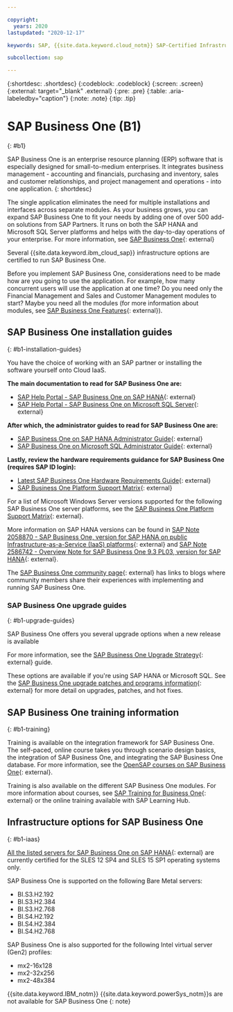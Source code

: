 ```yaml
---

copyright:
  years: 2020
lastupdated: "2020-12-17"

keywords: SAP, {{site.data.keyword.cloud_notm}} SAP-Certified Infrastructure, {{site.data.keyword.ibm_cloud_sap}}, SAP Workloads

subcollection: sap

---
```


{:shortdesc: .shortdesc}
{:codeblock: .codeblock}
{:screen: .screen}
{:external: target="_blank" .external}
{:pre: .pre}
{:table: .aria-labeledby="caption"}
{:note: .note}
{:tip: .tip}

# SAP Business One (B1)
{: #b1}

SAP Business One is an enterprise resource planning (ERP) software that is especially designed for small-to-medium enterprises. It integrates business management - accounting and financials, purchasing and inventory, sales and customer relationships, and project management and operations - into one application.
{: shortdesc}

The single application eliminates the need for multiple installations and interfaces across separate modules. As your business grows, you can expand SAP Business One to fit your needs by adding one of over 500 add-on solutions from SAP Partners. It runs on both the SAP HANA and Microsoft SQL Server platforms and helps with the day-to-day operations of your enterprise. For more information, see [SAP Business One](https://www.sap.com/products/business-one.html){: external}

Several {{site.data.keyword.ibm_cloud_sap}} infrastructure options are certified to run SAP Business One.

Before you implement SAP Business One, considerations need to be made how are you going to use the application. For example, how many concurrent users will use the application at one time? Do you need only the Financial Management and Sales and Customer Management modules to start? Maybe you need all the modules (for more information about modules, see [SAP Business One Features](https://www.sap.com/products/business-one/features.html){: external}).


## SAP Business One installation guides
{: #b1-installation-guides}

You have the choice of working with an SAP partner or installing the software yourself onto Cloud IaaS.

**The main documentation to read for SAP Business One are:**
- [SAP Help Portal - SAP Business One on SAP HANA](https://help.sap.com/viewer/product/SAP_BUSINESS_ONE_VERSION_FOR_SAP_HANA/latest/en-US){: external}
- [SAP Help Portal - SAP Business One on Microsoft SQL Server](https://help.sap.com/viewer/product/SAP_BUSINESS_ONE/latest/en-US){: external}

**After which, the administrator guides to read for SAP Business One are:**
- [SAP Business One on SAP HANA Administrator Guide](https://help.sap.com/doc/4e7c047f2c9e4cbe97800ffaf7b68f8e/10.0/en-US/B1_for_SAP_HANA_Admin_Guide.pdf){: external}
- [SAP Business One on Microsoft SQL Administrator Guide](https://help.sap.com/doc/601fbd9113be4240b81d74626439cfa9/10.0/en-US/AdministratorGuide_SQL.pdf){: external}

**Lastly, review the hardware requirements guidance for SAP Business One (requires SAP ID login):**
- [Latest SAP Business One Hardware Requirements Guide](https://help.sap.com/doc/bfa9770d12284cce8509956dcd4c5fcb/latest/en-US/B1_Hardware_Requirements_Guide.pdf){: external}
- [SAP Business One Platform Support Matrix](https://support.sap.com/en/offerings-programs/support-small-medium-enterprises/business-one.html){: external}

For a list of Microsoft Windows Server versions supported for the following SAP Business One server platforms, see the [SAP Business One Platform Support Matrix](https://help.sap.com/doc/011000358700000032462013e/9.3/en-US/B1_Platform_Support_Matrix.pdf){: external}.

More information on SAP HANA versions can be found in [SAP Note 2058870 - SAP Business One, version for SAP HANA on public Infrastructure-as-a-Service (IaaS) platforms](https://launchpad.support.sap.com/#/notes/2058870){: external} and [SAP Note 2586742 - Overview Note for SAP Business One 9.3 PL03, version for SAP HANA](https://launchpad.support.sap.com/#/notes/2586742){: external}.

The [SAP Business One community page](https://community.sap.com/topics/business-one){: external} has links to blogs where community members share their experiences with implementing and running SAP Business One.


### SAP Business One upgrade guides
{: #b1-upgrade-guides}

SAP Business One offers you several upgrade options when a new release is available

For more information, see the [SAP Business One Upgrade Strategy](https://help.sap.com/doc/011000358700001396142012e/9.3/en-US/B1_Upgrade_Strategy.pdf){: external} guide.

These options are available if you're using SAP HANA or Microsoft SQL. See the [SAP Business One upgrade patches and programs information](https://support.sap.com/en/offerings-programs/support-small-medium-enterprises/business-one/upgrades-patches.html){: external} for more detail on upgrades, patches, and hot fixes.


## SAP Business One training information
{: #b1-training}

Training is available on the integration framework for SAP Business One. The self-paced, online course takes you through scenario design basics, the integration of SAP Business One, and integrating the SAP Business One database. For more information, see the [OpenSAP courses on SAP Business One](https://open.sap.com/courses/ifb1){: external}.

Training is also available on the different SAP Business One modules. For more information about courses, see [SAP Training for Business One](https://training.sap.com/businessone){: external} or the online training available with SAP Learning Hub.


## Infrastructure options for SAP Business One
{: #b1-iaas}

[All the listed servers for SAP Business One on SAP HANA](https://www.sap.com/dmc/exp/2014-09-02-hana-hardware/enEN/#/solutions?filters=iaas;ve:28;v:120){: external} are currently certified for the SLES 12 SP4 and SLES 15 SP1 operating systems only.

SAP Business One is supported on the following Bare Metal servers:
- BI.S3.H2.192
- BI.S3.H2.384
- BI.S3.H2.768
- BI.S4.H2.192
- BI.S4.H2.384
- BI.S4.H2.768

SAP Business One is also supported for the following Intel virtual server (Gen2) profiles:
- mx2-16x128
- mx2-32x256
- mx2-48x384

{{site.data.keyword.IBM_notm}} {{site.data.keyword.powerSys_notm}}s are not available for SAP Business One
{: note}
